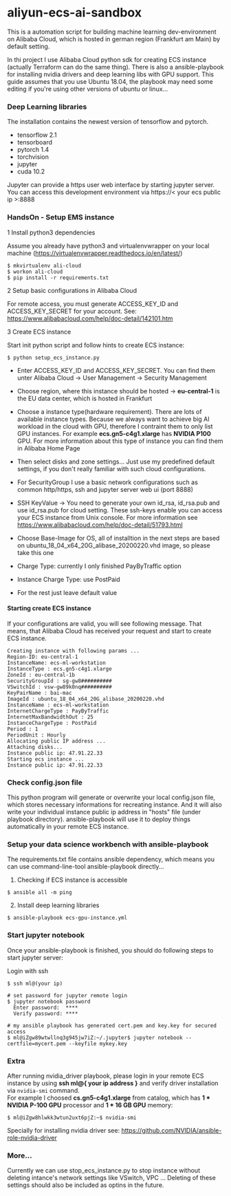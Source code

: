 # aliyun-ecs-ai-sandbox

This is a automation script for building machine learning dev-environment on Alibaba Cloud, which is hosted in german region (Frankfurt am Main) by default setting.<br>

In thi project I use Alibaba Cloud python sdk for creating ECS instance (actually Terraform can do the same thing). There is also a ansible-playbook for installing nvidia drivers and deep learning libs with GPU support. This guide assumes that you use Ubuntu 18.04, the playbook may need some editing if you're using other versions of ubuntu or linux... 

### Deep Learning libraries

The installation contains the newest version of tensorflow and pytorch.

* tensorflow 2.1
* tensorboard
* pytorch 1.4 
* torchvision
* jupyter
* cuda 10.2

Jupyter can provide a https user web interface by starting jupyter server. You can access this development environment via https://< your ecs public ip >:8888

### HandsOn - Setup EMS instance
1 Install python3 dependencies

Assume you already have python3 and virtualenvwrapper on your local machine (https://virtualenvwrapper.readthedocs.io/en/latest/)

```
$ mkvirtualenv ali-cloud
$ workon ali-cloud
$ pip install -r requirements.txt
```
2 Setup basic configurations in Alibaba Cloud

For remote access, you must generate ACCESS_KEY_ID and ACCESS_KEY_SECRET for your account. 
See: https://www.alibabacloud.com/help/doc-detail/142101.htm

3 Create ECS instance

Start init python script and follow hints to create ECS instance:

```
$ python setup_ecs_instance.py
```
* Enter ACCESS_KEY_ID and ACCESS_KEY_SECRET. You can find them unter Alibaba Cloud -> User Management -> Security Management

* Choose region, where this instance should be hosted -> **eu-central-1** is the EU data center, which is hosted in Frankfurt

* Choose a instance type(hardware requirement). There are lots of available instance types. Because we always want to achieve big AI workload in the cloud with GPU, therefore I contraint them to only list GPU instances.
For example **ecs.gn5-c4g1.xlarge** has **NVIDIA P100** GPU. For more information about this type of instance you can find them in Alibaba Home Page

* Then select disks and zone settings... Just use my predefined default settings, if you don't really familiar with such cloud configurations.

* For SecurityGroup I use a basic network configurations such as common http/https, ssh and jupyter server web ui (port 8888)

* SSH KeyValue -> You need to generate your own id_rsa, id_rsa.pub and use id_rsa.pub for cloud setting. These ssh-keys enable you can access your ECS instance from Unix console. For more information see https://www.alibabacloud.com/help/doc-detail/51793.html

* Choose Base-Image for OS, all of installtion in the next steps are based on ubuntu_18_04_x64_20G_alibase_20200220.vhd image, so please take this one

* Charge Type: currently I only finished PayByTraffic option

* Instance Charge Type: use PostPaid

* For the rest just leave default value

#### Starting create ECS instance

If your configurations are valid, you will see following message. That means, that Alibaba Cloud has received your request and start to create ECS instance.

```
Creating instance with following params ...
Region-ID: eu-central-1
InstanceName: ecs-ml-workstation
InstanceType : ecs.gn5-c4g1.xlarge
ZoneId : eu-central-1b
SecurityGroupId : sg-gw8##########
VSwitchId : vsw-gw89k0nq##########
KeyPairName : bai-mac
ImageId : ubuntu_18_04_x64_20G_alibase_20200220.vhd
InstanceName : ecs-ml-workstation
InternetChargeType : PayByTraffic
InternetMaxBandwidthOut : 25
InstanceChargeType : PostPaid
Period : 1
PeriodUnit : Hourly
Allocating public IP address ...
Attaching disks...
Instance public ip: 47.91.22.33
Starting ecs instance ...
Instance public ip: 47.91.22.33
```
### Check config.json file
This python program will generate or overwrite your local config.json file, which stores necessary informations for recreating instance. And it will also write your individual instance public ip address in "hosts" file (under playbook directory). ansible-playbook will use it to deploy things automatically in your remote ECS instance.

### Setup your data science workbench with ansible-playbook
The requirements.txt file contains ansible dependency, which means you can use command-line-tool ansible-playbook directly...

1. Checking if ECS instance is accessible

```
$ ansible all -m ping
```
2. Install deep learning libraries
```
$ ansible-playbook ecs-gpu-instance.yml
```

### Start jupyter notebook
Once your ansible-playbook is finished, you should do following steps to start jupyter server:

Login with ssh

```
$ ssh ml@(your ip)

# set password for jupyter remote login
$ jupyter notebook password
  Enter password:  ****
  Verify password: ****
  
# my ansible playbook has generated cert.pem and key.key for secured access
$ ml@iZgw89wtwllnq3g945jw7iZ:~/.jupyter$ jupyter notebook --certfile=mycert.pem --keyfile mykey.key
```

### Extra
After running nvidia_driver playbook, please login in your remote ECS instance by using **ssh ml@{ your ip address }** and verify driver installation via ```nvidia-smi``` command.
<br>
For example I choosed **cs.gn5-c4g1.xlarge** from catalog, which has **1 * NVIDIA P-100 GPU** processor and **1 * 16 GB GPU** memory:
```
$ ml@iZgw8hlwkk3wtun2uxt6pjZ:~$ nvidia-smi
```
Specially for installing nvidia driver see: https://github.com/NVIDIA/ansible-role-nvidia-driver

### More...
Currently we can use stop_ecs_instance.py to stop instance without deleting intance's network settings like VSwitch, VPC ... Deleting of these settings should also be included as optins in the future.
